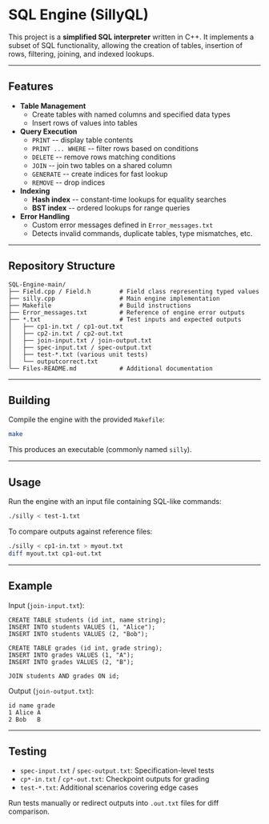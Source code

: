 # SQL Engine (SillyQL)

This project is a **simplified SQL interpreter** written in C++.
It implements a subset of SQL functionality, allowing the creation of
tables, insertion of rows, filtering, joining, and indexed lookups.

------------------------------------------------------------------------

## Features

-   **Table Management**
    -   Create tables with named columns and specified data types
    -   Insert rows of values into tables
-   **Query Execution**
    -   `PRINT` -- display table contents
    -   `PRINT ... WHERE` -- filter rows based on conditions
    -   `DELETE` -- remove rows matching conditions
    -   `JOIN` -- join two tables on a shared column
    -   `GENERATE` -- create indices for fast lookup
    -   `REMOVE` -- drop indices
-   **Indexing**
    -   **Hash index** -- constant-time lookups for equality searches
    -   **BST index** -- ordered lookups for range queries
-   **Error Handling**
    -   Custom error messages defined in `Error_messages.txt`
    -   Detects invalid commands, duplicate tables, type mismatches,
        etc.

------------------------------------------------------------------------

## Repository Structure

    SQL-Engine-main/
    ├── Field.cpp / Field.h        # Field class representing typed values
    ├── silly.cpp                  # Main engine implementation
    ├── Makefile                   # Build instructions
    ├── Error_messages.txt         # Reference of engine error outputs
    ├── *.txt                      # Test inputs and expected outputs
    │   ├── cp1-in.txt / cp1-out.txt
    │   ├── cp2-in.txt / cp2-out.txt
    │   ├── join-input.txt / join-output.txt
    │   ├── spec-input.txt / spec-output.txt
    │   ├── test-*.txt (various unit tests)
    │   └── outputcorrect.txt
    └── Files-README.md            # Additional documentation

------------------------------------------------------------------------

## Building

Compile the engine with the provided `Makefile`:

``` bash
make
```

This produces an executable (commonly named `silly`).

------------------------------------------------------------------------

## Usage

Run the engine with an input file containing SQL-like commands:

``` bash
./silly < test-1.txt
```

To compare outputs against reference files:

``` bash
./silly < cp1-in.txt > myout.txt
diff myout.txt cp1-out.txt
```

------------------------------------------------------------------------

## Example

Input (`join-input.txt`):

    CREATE TABLE students (id int, name string);
    INSERT INTO students VALUES (1, "Alice");
    INSERT INTO students VALUES (2, "Bob");

    CREATE TABLE grades (id int, grade string);
    INSERT INTO grades VALUES (1, "A");
    INSERT INTO grades VALUES (2, "B");

    JOIN students AND grades ON id;

Output (`join-output.txt`):

    id name grade
    1 Alice A
    2 Bob   B

------------------------------------------------------------------------

## Testing

-   `spec-input.txt` / `spec-output.txt`: Specification-level tests
-   `cp*-in.txt` / `cp*-out.txt`: Checkpoint outputs for grading
-   `test-*.txt`: Additional scenarios covering edge cases

Run tests manually or redirect outputs into `.out.txt` files for diff
comparison.
